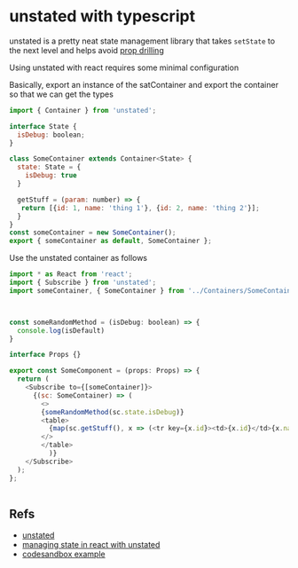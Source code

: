 # unstated with typescript

unstated is a pretty neat state management library that takes `setState` to the next level and helps avoid [prop drilling](https://blog.kentcdodds.com/prop-drilling-bb62e02cb691) 

Using unstated with react requires some minimal configuration

Basically, export an instance of the satContainer and export the container so that we can get the types

```javascript
import { Container } from 'unstated';

interface State {
  isDebug: boolean;
}

class SomeContainer extends Container<State> {
  state: State = {
    isDebug: true
  }

  getStuff = (param: number) => {
   return [{id: 1, name: 'thing 1'}, {id: 2, name: 'thing 2'}];
  }
}
const someContainer = new SomeContainer();
export { someContainer as default, SomeContainer };
```

Use the unstated container as follows

```javascript
import * as React from 'react';
import { Subscribe } from 'unstated';
import someContainer, { SomeContainer } from '../Containers/SomeContainer';



const someRandomMethod = (isDebug: boolean) => {
  console.log(isDefault)
}

interface Props {}

export const SomeComponent = (props: Props) => {
  return (
    <Subscribe to={[someContainer]}>
      {(sc: SomeContainer) => (
        <>
        {someRandomMethod(sc.state.isDebug)}
        <table>
          {map(sc.getStuff(), x => (<tr key={x.id}><td>{x.id}</td>{x.name}<td</td></tr>)}
        </>
        </table>
          )}
    </Subscribe>
  );
};
        

```

## Refs

- [unstated](https://github.com/jamiebuilds/unstated)
- [managing state in react with unstated](https://able.bio/drenther/managing-state-in-react-with-unstated--35akdue)
- [codesandbox example](https://codesandbox.io/s/ko27x3wvm3)
